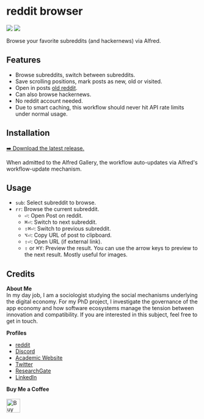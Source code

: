 <!-- LTeX: enabled=false -->
# reddit browser <!-- LTeX: enabled=true -->
![](https://img.shields.io/github/downloads/chrisgrieser/alfred-reddit-browser/total?label=Total%20Downloads&style=plastic) ![](https://img.shields.io/github/v/release/chrisgrieser/alfred-reddit-browser?label=Latest%20Release&style=plastic) 

Browse your favorite subreddits (and hackernews) via Alfred.

## Features
- Browse subreddits, switch between subreddits.
- Save scrolling positions, mark posts as new, old or visited.
- Open in posts [old reddit](https://old.reddit.com/).
- Can also browse hackernews.
- No reddit account needed. 
- Due to smart caching, this workflow should never hit API rate limits under normal usage.

## Installation
[➡️ Download the latest release.](https://github.com/chrisgrieser/alfred-reddit-browser/releases/latest)

When admitted to the Alfred Gallery, the workflow auto-updates via Alfred's workflow-update mechanism.

## Usage
- `sub`: Select subreddit to browse.
- `rr`: Browse the current subreddit.
	- <kbd>⏎</kbd>: Open Post on reddit.
	- <kbd>⌘⏎</kbd>: Switch to next subreddit.
	- <kbd>⇧⌘⏎</kbd>: Switch to previous subreddit.
	- <kbd>⌥⏎</kbd>: Copy URL of post to clipboard.
	- <kbd>⇧⏎</kbd>: Open URL (if external link).
	- <kbd>⇧</kbd> or <kbd>⌘Y</kbd>: Preview the result. You can use the arrow keys to preview to the next result. Mostly useful for images. 

## Credits
<!-- vale Google.FirstPerson = NO -->
__About Me__  
In my day job, I am a sociologist studying the social mechanisms underlying the digital economy. For my PhD project, I investigate the governance of the app economy and how software ecosystems manage the tension between innovation and compatibility. If you are interested in this subject, feel free to get in touch.

__Profiles__  
- [reddit](https://www.reddit.com/user/pseudometapseudo)
- [Discord](https://discordapp.com/users/462774483044794368/)
- [Academic Website](https://chris-grieser.de/)
- [Twitter](https://twitter.com/pseudo_meta)
- [ResearchGate](https://www.researchgate.net/profile/Christopher-Grieser)
- [LinkedIn](https://www.linkedin.com/in/christopher-grieser-ba693b17a/)

__Buy Me a Coffee__  
<br>
<a href='https://ko-fi.com/Y8Y86SQ91' target='_blank'><img height='36' style='border:0px;height:36px;' src='https://cdn.ko-fi.com/cdn/kofi1.png?v=3' border='0' alt='Buy Me a Coffee at ko-fi.com' /></a>
